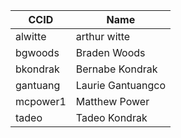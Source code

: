 | CCID      | Name              |
| --------- | ----------------- |
| alwitte   | arthur witte      |
| bgwoods   | Braden Woods      |
| bkondrak  | Bernabe Kondrak   |
| gantuang  | Laurie Gantuangco |
| mcpower1  | Matthew Power     |
| tadeo     | Tadeo Kondrak     |
